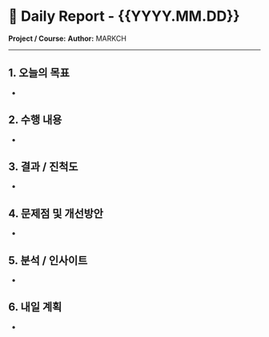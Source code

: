 # 🧾 Daily Report - {{YYYY.MM.DD}}

**Project / Course:** 
**Author:** MARKCH

---

## 1. 오늘의 목표
- 

## 2. 수행 내용
- 

## 3. 결과 / 진척도
- 

## 4. 문제점 및 개선방안
- 

## 5. 분석 / 인사이트
- 

## 6. 내일 계획
- 

